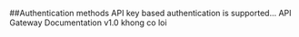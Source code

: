 ##Authentication methods API key based authentication is supported...
API Gateway Documentation v1.0
khong co loi
